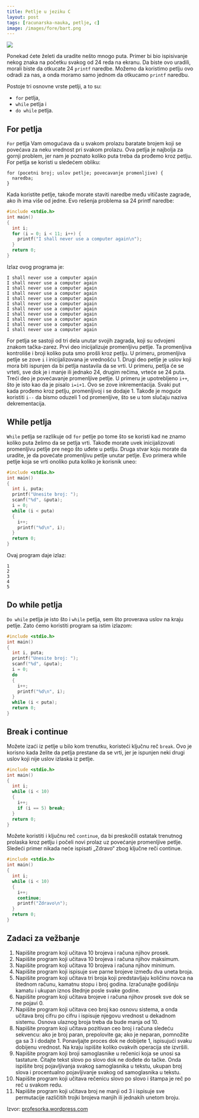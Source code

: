 ```yaml
---
title: Petlje u jeziku C
layout: post
tags: [racunarska-nauka, petlje, c]
image: /images/fore/bart.png
---
```


![]({{page.image}})

Ponekad ćete želeti da uradite nešto mnogo puta. Primer bi bio ispisivanje nekog znaka na početku svakog od 24 reda na ekranu. Da biste ovo uradili, morali biste da otkucate 24 `printf` naredbe. Možemo da koristimo petlju ovo odradi za nas, a onda moramo samo jednom da otkucamo `printf` naredbu.

Postoje tri osnovne vrste petlji, a to su:
* `for` petlja,
* `while` petlja i
* `do while` petlja.

## For petlja

`For` petlja Vam omogućava da u svakom prolazu baratate brojem koji se povećava za neku vrednost pri svakom prolazu. Ova petlja je najbolja za gornji problem, jer nam je poznato koliko puta treba da prođemo kroz petlju. For petlja se koristi u sledećem obliku:

```
for (pocetni broj; uslov petlje; povecavanje promenljive) {
  naredba;  
}
```

Kada koristite petlje, takođe morate staviti naredbe među vitičaste zagrade, ako ih ima više od jedne. Evo rešenja problema sa 24 printf naredbe:

```c
#include <stdio.h>
int main()
{
  int i;
  for (i = 0; i < 11; i++) {
    printf("I shall never use a computer again\n");
  }
  return 0;
}
```

Izlaz ovog programa je:
```
I shall never use a computer again
I shall never use a computer again
I shall never use a computer again
I shall never use a computer again
I shall never use a computer again
I shall never use a computer again
I shall never use a computer again
I shall never use a computer again
I shall never use a computer again
I shall never use a computer again
I shall never use a computer again
```

For petlja se sastoji od tri dela unutar svojih zagrada, koji su odvojeni znakom tačka-zarez. Prvi deo inicijalizuje promenljivu petlje. Ta promenljiva kontroliše i broji koliko puta smo prošli kroz petlju. U primeru, promenljiva petlje se zove `i` i inicijalizovana je vrednošću 1. Drugi deo petlje je uslov koji mora biti ispunjen da bi petlja nastavila da se vrti. U primeru, petlja će se vrteti, sve dok je i manje ili jednako 24, drugim rečima, vrteće se 24 puta. Treći deo je povećavanje promenljive petlje. U primeru je upotrebljeno `i++`, što je isto kao da je pisalo `i=i+1`. Ovo se zove inkrementacija. Svaki put kada prođemo kroz petlju, promenljivoj i se dodaje 1. Takođe je moguće koristiti `i--` da bismo oduzeli 1 od promenljive, što se u tom slučaju naziva dekrementacija.

## While petlja

`While` petlja se razlikuje od `for` petlje po tome što se koristi kad ne znamo koliko puta želimo da se petlja vrti. Takođe morate uvek inicijalizovati promenljivu petlje pre nego što uđete u petlju. Druga stvar koju morate da uradite, je da povećate promenljivu petlje unutar petlje. Evo primera while petlje koja se vrti onoliko puta koliko je korisnik uneo:

```c
#include <stdio.h>
int main()
{
  int i, puta;
  printf("Unesite broj: ");
  scanf("%d", &puta);
  i = 0;
  while (i < puta)
  {
    i++;
    printf("%d\n", i);
  }
  return 0;
}
```

Ovaj program daje izlaz:
```
1
2
3
4
5
```

## Do while petlja

`Do while` petlja je isto što i `while` petlja, sem što proverava uslov na kraju petlje. Zato ćemo koristiti program sa istim izlazom:

```c
#include <stdio.h>
int main()
{
  int i, puta;
  printf("Unesite broj: ");
  scanf("%d", &puta);
  i = 0;
  do
  {
    i++;
    printf("%d\n", i);
  }
  while (i < puta);
  return 0;
}
```

## Break i continue

Možete izaći iz petlje u bilo kom trenutku, koristeći ključnu reč `break`. Ovo je korisno kada želite da petlja prestane da se vrti, jer je ispunjen neki drugi uslov koji nije uslov izlaska iz petlje.

```c
#include <stdio.h>
int main()
{
  int i;
  while (i < 10)
  {
    i++;
    if (i == 5) break;
  }
  return 0;
}
```

Možete koristiti i ključnu reč `continue`, da bi preskočili ostatak trenutnog prolaska kroz petlju i počeli novi prolaz uz povećanje promenljive petlje. Sledeći primer nikada neće ispisati „Zdravo“ zbog ključne reči continue.

```c
#include <stdio.h>
int main()
{
  int i;
  while (i < 10)
  {
    i++;
    continue;
    printf("Zdravo\n");
  }
  return 0;
}
```

## Zadaci za vežbanje

1. Napišite program koji učitava 10 brojeva i računa njihov prosek.
2. Napišite program koji učitava 10 brojeva i računa njihov maksimum.
3. Napišite program koji učitava 10 brojeva i računa njihov minimum.
4. Napišite program koji ispisuje sve parne brojeve između dva uneta broja.
5. Napišite program koji učitava tri broja koji predstavljaju količinu novca na štednom računu, kamatnu stopu i broj godina. Izračunajte godišnju kamatu i ukupan iznos štednje posle svake godine.
6. Napišite program koji učitava brojeve i računa njihov prosek sve dok se ne pojavi 0.
7. Napišite program koji učitava ceo broj kao osnovu sistema, a onda učitava broj cifru po cifru i ispisuje njegovu vrednost u dekadnom sistemu. Osnova ulaznog broja treba da bude manja od 10.
8. Napišite program koji učitava pozitivan ceo broj i računa sledeću sekvencu: ako je broj paran, prepolovite ga; ako je neparan, pomnožite ga sa 3 i dodajte 1. Ponavljajte proces dok ne dobijete 1, ispisujući svaku dobijenu vrednost. Na kraju ispišite koliko ovakvih operacija ste izvršili.
9. Napišite program koji broji samoglasnike u rečenici koja se unosi sa tastature. Čitajte tekst slovo po slovo dok ne dođete do tačke. Onda ispišite broj pojavljivanja svakog samoglasnika u tekstu, ukupan broj slova i procentualno pojavljivanje svakog od samoglasnika u tekstu.
10. Napišite program koji učitava rečenicu slovo po slovo i štampa je reč po reč u svakom redu.
11. Napišite program koji učitava broj ne manji od 3 i ispisuje sve permutacije različitih trojki brojeva manjih ili jednakih unetom broju.

Izvor: [profesorka.wordpress.com](https://profesorka.wordpress.com/)

